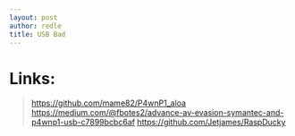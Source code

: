 ```yaml
---
layout: post
author: redle
title: USB Bad
---
```



# Links:
> https://github.com/mame82/P4wnP1_aloa
> https://medium.com/@fbotes2/advance-av-evasion-symantec-and-p4wnp1-usb-c7899bcbc6af
> https://github.com/Jetjames/RaspDucky
